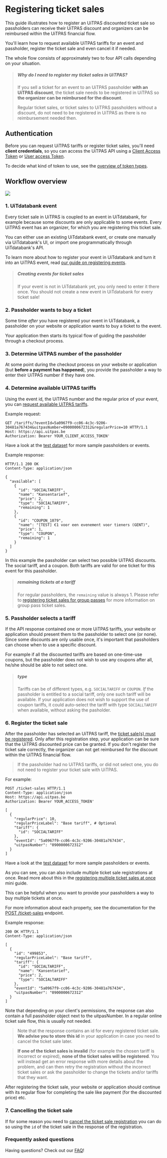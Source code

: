 # Registering ticket sales

This guide illustrates how to register an UiTPAS discounted ticket sale so passholders can receive their UiTPAS discount and organizers can be reimbursed within the UiTPAS financial flow.

You'll learn how to request available UiTPAS tariffs for an event and passholder, register the ticket sale and even cancel it if needed.

The whole flow consists of approximately two to four API calls depending on your situation.

> ##### Why do I need to register my ticket sales in UiTPAS?
>
> If you sell a ticket for an event to an UiTPAS passholder **with an UiTPAS discount**, the ticket sale needs to be registered in UiTPAS so **the organizer can be reimbursed for the discount**.
>
> Regular ticket sales, or ticket sales to UiTPAS passholders without a discount, do not need to be registered in UiTPAS as there is no reimbursement needed then.

## Authentication

Before you can request UiTPAS tariffs or register ticket sales, you'll need **client credentials**, so you can access the UiTPAS API using a [Client Access Token](https://publiq.stoplight.io/docs/authentication/docs/client-access-token.md) or [User access Token](https://publiq.stoplight.io/docs/authentication/docs/user-access-token.md).

To decide what kind of token to use, see the [overview of token types](https://publiq.stoplight.io/docs/authentication/docs/methods.md).

## Workflow overview

<!-- focus: false -->
![](../assets/images/steps-ticketing-UiTPAS-visual.png)

### 1. UiTdatabank event

Every ticket sale in UiTPAS is coupled to an event in UiTdatabank, for example because some discounts are only applicable to some events. Every UiTPAS event has an organizer, for which you are registering this ticket sale.

You can either use an existing UiTdatabank event, or create one manually via UiTdatabank's UI, or import one programmatically through UiTdatabank's API.

To learn more about how to register your event in UiTdatabank and turn it into an UiTPAS event, read [our guide on  registering events](./registering-events.md).

<!-- theme: warning -->

> ##### Creating events for ticket sales
>
> If your event is not in UiTdatabank yet, you only need to enter it there once. You should not create a new event in UiTdatabank for every ticket sale!

### 2. Passholder wants to buy a ticket

Some time *after* you have registered your event in UiTdatabank, a passholder on your website or application wants to buy a ticket to the event.

Your application then starts its typical flow of guiding the passholder through a checkout process.

### 3. Determine UiTPAS number of the passholder

At some point during the checkout process on your website or application (but **before a payment has happened**), you provide the passholder a way to enter their UiTPAS number if they have one.

### 4. Determine available UiTPAS tariffs

Using the event id, the UiTPAS number and the regular price of your event, you can [request available UiTPAS tariffs](/reference/UiTPAS.v2.json/paths/~1tariffs/get).

Example request:

```http
GET /tariffs/?eventId=5a0967f9-cc06-4c3c-9206-30481a767434&uitpasNumber=0900000672312&regularPrice=10 HTTP/1.1
Host: https://api.uitpas.be
Authorization: Bearer YOUR_CLIENT_ACCESS_TOKEN'
```

Have a look at the [test dataset](/docs/test-dataset) for more sample passholders or events.

Example response:

```http
HTTP/1.1 200 OK
Content-Type: application/json

{
  "available": [
    {
      "id": "SOCIALTARIFF",
      "name": "Kansentarief",
      "price": 2,
      "type": "SOCIALTARIFF",
      "remaining": 1
    },
    {
      "id": "COUPON_1079",
      "name": "[TEST] €1 voor een evenement voor tieners (GENT)",
      "price": 1,
      "type": "COUPON",
      "remaining": 1
    }
  ]
}
```

In this example the passholder can select two possible UiTPAS discounts. The social tariff, and a coupon. Both tariffs are valid for one ticket for this event for this passholder.

> ##### remaining tickets at a tariff
>
> For regular passholders, the `remaining` value is always 1. Please refer to [registering ticket sales for group passes](/docs/registering-ticket-sales-group) for more information on group pass ticket sales.

### 5. Passholder selects a tariff

If the API response contained one or more UiTPAS tariffs, your website or application should present them to the passholder to select one (or none). Since some discounts are only usable once, it's important that passholders can choose when to use a specific discount.

For example if all the discounted tariffs are based on one-time-use coupons, but the passholder does not wish to use any coupons after all, he/she should be able to not select one.

> ##### type
>
> Tariffs can be of different types, e.g. `SOCIALTARIFF` or `COUPON`.
> *If* the passholder is entitled to a social tariff, only one such tariff will be available. If your application does not wish to support the use of coupon tariffs, it could auto-select the tariff with type `SOCIALLTARIFF` when available, without asking the pasholder.

### 6. Register the ticket sale

After the passholder has selected an UiTPAS tariff, the [ticket sale(s) must be registered](/reference/UiTPAS.v2.json/paths/~1ticket-sales/post). Only after this registration step, your application can be sure that the UiTPAS discounted price can be granted. If you don't register the ticket sale correctly, the organizer can not get reimbursed for the discount within the UiTPAS financial flow.

> If the passholder had no UiTPAS tariffs, or did not select one, you do not need to register your ticket sale with UiTPAS.

For example:

```http
POST /ticket-sales HTTP/1.1
Content-Type: application/json
Host: https://api.uitpas.be
Authorization: Bearer YOUR_ACCESS_TOKEN'

[
  {
    "regularPrice": 10,
    "regularPriceLabel": "Base tariff", # Optional
    "tariff": {
      "id": "SOCIALTARIFF"
    },
    "eventId": "5a0967f9-cc06-4c3c-9206-30481a767434",
    "uitpasNumber": "0900000672312"
  }
]
```

Have a look at the [test dataset](/docs/test-dataset) for more sample passholders or events.

As you can see, you can also include multiple ticket sale registrations at once. Read more about this in the [registering multiple ticket sales at once](/docs/registering-ticket-sales-multiple) mini guide.

This can be helpful when you want to provide your passholders a way to buy multiple tickets at once.

For more information about each property, see the documentation for the [POST /ticket-sales](/reference/UiTPAS.v2.json/paths/~1ticket-sales/post) endpoint.

Example response:

```http
200 OK HTTP/1.1
Content-Type: application/json

[
  {
    "id": "499853",
    "regularPriceLabel": "Base tariff",
    "tariff": {
      "id": "SOCIALTARIFF",
      "name": "Kansentarief",
      "price": 2,
      "type": "SOCIALTARIFF"
    },
    "eventId": "5a0967f9-cc06-4c3c-9206-30481a767434",
    "uitpasNumber": "0900000672312"
  }
]
```

Note that depending on your client's permissions, the response can also contain a full passholder object next to the uitpasNumber. In a regular online ticket sale flow, this is usually not needed.

> Note that the response contains an id for every registered ticket sale. **We advise you to store this id** in your application in case you need to cancel the ticket sale later.

<!-- theme: warning -->

> **If one of the ticket sales is invalid** (for example the chosen tariff is incorrect or expired), **none of the ticket sales will be registered**. You will instead get an error response with more details about the problem, and can then retry the registration without the incorrect ticket sales or ask the passholder to change the tickets and/or tariffs that they want.

After registering the ticket sale, your website or application should continue with its regular flow for completing the sale like payment (for the discounted price) etc.

### 7. Cancelling the ticket sale

If for some reason you need to [cancel the ticket sale registration](/reference/UiTPAS.v2.json/paths/~1ticket-sales~1%7BticketSaleId%7D/delete) you can do so using the `id` of the ticket sale in the response of the registration.

### Frequently asked questions

Having questions? Check out our [FAQ](/docs/faq)!
